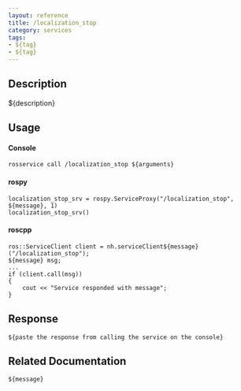 ```yaml
---
layout: reference
title: /localization_stop
category: services
tags: 
- ${tag} 
- ${tag}
---
```


## Description
${description}

## Usage
#### Console
```
rosservice call /localization_stop ${arguments}
```

#### rospy
```
localization_stop_srv = rospy.ServiceProxy("/localization_stop", ${message}, 1)
localization_stop_srv()
```

#### roscpp
```
ros::ServiceClient client = nh.serviceClient${message}("/localization_stop");
${message} msg;
...
if (client.call(msg))
{
    cout << "Service responded with message";
}
```

## Response
```
${paste the response from calling the service on the console}
```

## Related Documentation
``${message}``